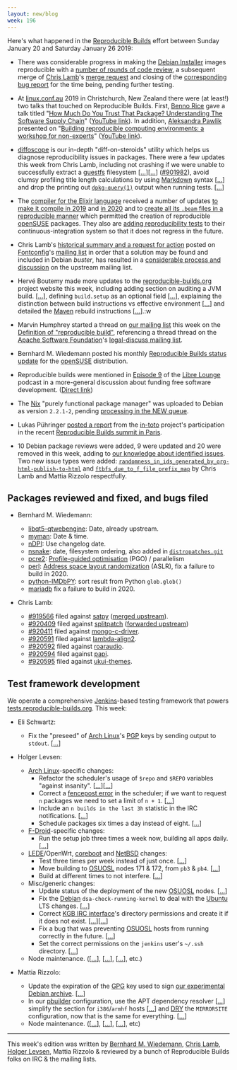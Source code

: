 ```yaml
---
layout: new/blog
week: 196
---
```


Here's what happened in the [Reproducible Builds](https://reproducible-builds.org) effort between Sunday January 20 and Saturday January 26 2019:

* There was considerable progress in making the [Debian Installer](https://www.debian.org/devel/debian-installer/) images reproducible with a [number of rounds of code review](https://alioth-lists.debian.net/pipermail/reproducible-builds/Week-of-Mon-20190114/011054.html), a subsequent merge of [Chris Lamb](https://chris-lamb.co.uk/)'s [merge request](https://salsa.debian.org/installer-team/debian-installer/merge_requests/3) and closing of the [corresponding bug report](https://bugs.debian.org/900918#29) for the time being, pending further testing.

* At [linux.conf.au](https://linux.conf.au/) 2019 in Christchurch, New Zealand there were (at least!) two talks that touched on Reproducible Builds. First, [Benno Rice](https://twitter.com/jeamland) gave a talk titled "[How Much Do You Trust That Package? Understanding The Software Supply Chain](https://2019.linux.conf.au/schedule/presentation/237/)" ([YouTube link](https://www.youtube.com/watch?v=fnELtqE6mMM)). In addition, [Aleksandra Pawlik](https://github.com/apawlik) presented on "[Building reproducible computing environments: a workshop for non-experts](https://2019.linux.conf.au/schedule/presentation/185/)" ([YouTube link](https://www.youtube.com/watch?v=B2xzQFQ2hg0)).

* [diffoscope](https://diffoscope.org/) is our in-depth "diff-on-steroids" utility which helps us diagnose reproducibility issues in packages. There were a few updates this week from Chris Lamb, including not crashing if we were unable to successfully extract a [guestfs](http://libguestfs.org/) filesystem [[...](https://salsa.debian.org/reproducible-builds/diffoscope/commit/dda7713)][[...](https://salsa.debian.org/reproducible-builds/diffoscope/commit/6b8e47d)] ([#901982](https://bugs.debian.org/901982)), avoid clumsy profiling title length calculations by using [Markdown](https://en.wikipedia.org/wiki/Markdown) syntax [[...](https://salsa.debian.org/reproducible-builds/diffoscope/commit/ef2aa62)] and drop the printing out [`dpkg-query(1)`](https://linux.die.net/man/1/dpkg-query) output when running tests. [[...](https://salsa.debian.org/reproducible-builds/diffoscope/commit/d98c4b0)]

* The [compiler for the Elixir language](https://github.com/elixir-lang/elixir) received a number of updates [to make it compile in 2019](https://github.com/elixir-lang/elixir/issues/8702) and [in 2020](https://github.com/elixir-lang/elixir/pull/8688) and to [create all its `.beam` files in a reproducible manner](https://github.com/elixir-lang/elixir/issues/8689) which permitted the creation of reproducible [openSUSE](https://www.opensuse.org/) packages. They also are [adding reproducibility tests](https://github.com/elixir-lang/elixir/pull/8701) to their continuous-integration system so that it does not regress in the future.

* Chris Lamb's [historical summary and a request for action](https://lists.freedesktop.org/archives/fontconfig/2019-January/006420.html) posted on [Fontconfig](https://www.freedesktop.org/wiki/Software/fontconfig/)'s [mailing list](https://lists.freedesktop.org/archives/fontconfig/) in order that a solution may be found and included in Debian *buster*, has resulted in a [considerable process and discussion](https://lists.freedesktop.org/archives/fontconfig/2019-January/006464.html) on the upstream mailing list.

* Hervé Boutemy made more updates to the [reproducible-builds.org](https://reproducible-builds.org) project website this week, including adding section on auditing a JVM build. [[...](https://salsa.debian.org/reproducible-builds/reproducible-website/commit/c7191b9)], defining `build.setup` as an optional field [[...](https://salsa.debian.org/reproducible-builds/reproducible-website/commit/6c01120)], explaining the distinction between build instructions vs effective environment [[...](https://salsa.debian.org/reproducible-builds/reproducible-website/commit/ba2f561)] and detailed the [Maven](https://maven.apache.org/) rebuild instructions [[...](https://salsa.debian.org/reproducible-builds/reproducible-website/commit/e587f04)].:w

* Marvin Humphrey started a thread on [our mailing list](https://lists.reproducible-builds.org/pipermail/rb-general/) this week on the [Definition of "reproducible build"](https://lists.reproducible-builds.org/pipermail/rb-general/2019-January/001426.html), referencing a thread thread on the [Apache Software Foundation](https://apache.org)'s [legal-discuss mailing list](https://lists.reproducible-builds.org/pipermail/rb-general/2019-January/001428.html).

* Bernhard M. Wiedemann posted his monthly [Reproducible Builds status update](https://lists.opensuse.org/opensuse-factory/2019-01/msg00393.html) for the [openSUSE](https://opensuse.org/) distribution.

* Reproducible builds were mentioned in [Episode 9](https://librelounge.org/episodes/episode-9-funding-free-software-development-pt2.html) of the [Libre Lounge](https://librelounge.org/) podcast in a more-general discussion about funding free software development. ([Direct link](https://pca.st/1MUC#t=23m00s))

* The [Nix](https://nixos.org/nix) "purely functional package manager" was uploaded to Debian as version `2.2.1-2`, pending [processing in the NEW queue](https://ftp-master.debian.org/new/nix_2.2.1-2.html).

* Lukas Pühringer [posted a report](https://ssl.engineering.nyu.edu/blog/2019-01-18-in-toto-paris) from the [in-toto](https://in-toto.github.io/) project's participation in the recent [Reproducible Builds summit in Paris](https://reproducible-builds.org/events/paris2018/).

* 10 Debian package reviews were added, 9 were updated and 20 were removed in this week, adding to [our knowledge about identified issues](https://tests.reproducible-builds.org/debian/index_issues.html). Two new issue types were added: [`randomness_in_ids_generated_by_org-html-publish-to-html`](https://salsa.debian.org/reproducible-builds/reproducible-notes/commit/0baeb163) and [`ftbfs_due_to_f_file_prefix_map`](https://salsa.debian.org/reproducible-builds/reproducible-notes/commit/a868eb81) by Chris Lamb and Mattia Rizzolo respectfully.

## Packages reviewed and fixed, and bugs filed

* Bernhard M. Wiedemann:
    * [libqt5-qtwebengine](https://build.opensuse.org/request/show/667729): Date, already upstream.
    * [myman](https://build.opensuse.org/request/show/668574): Date & time.
    * [nDPI](https://github.com/ntop/nDPI/pull/662): Use changelog date.
    * [nsnake](https://build.opensuse.org/request/show/668628): date, filesystem ordering, also added in [`distropatches.git`](https://github.com/distropatches/nSnake)
    * [pcre2](https://build.opensuse.org/request/show/668144): [Profile-guided optimisation](https://en.wikipedia.org/wiki/Profile-guided_optimization) (PGO) / parallelism
    * [perl](https://build.opensuse.org/request/show/668211): [Address space layout randomization](https://en.wikipedia.org/wiki/Address_space_layout_randomization) (ASLR), fix a failure to build in 2020.
    * [python-IMDbPY](https://github.com/alberanid/imdbpy/pull/202): sort result from Python `glob.glob()`
    * [mariadb](https://github.com/MariaDB/server/pull/1141) fix a failure to build in 2020.

* Chris Lamb:
    * [#919566](https://bugs.debian.org/919566) filed against [satpy](https://tracker.debian.org/pkg/satpy) ([merged upstream](https://github.com/pytroll/satpy/pull/579#issuecomment-455991066)).
    * [#920409](https://bugs.debian.org/920409) filed against [splitpatch](https://tracker.debian.org/pkg/splitpatch) ([forwarded upstream](https://github.com/benjsc/splitpatch/pull/10))
    * [#920411](https://bugs.debian.org/920411) filed against [mongo-c-driver](https://tracker.debian.org/pkg/mongo-c-driver).
    * [#920591](https://bugs.debian.org/920591) filed against [lambda-align2](https://tracker.debian.org/pkg/lambda-align2).
    * [#920592](https://bugs.debian.org/920592) filed against [roaraudio](https://tracker.debian.org/pkg/roaraudio).
    * [#920594](https://bugs.debian.org/920594) filed against [papi](https://tracker.debian.org/pkg/papi).
    * [#920595](https://bugs.debian.org/920595) filed against [ukui-themes](https://tracker.debian.org/pkg/ukui-themes).

## Test framework development

We operate a comprehensive [Jenkins](https://jenkins.io/)-based testing framework that powers [tests.reproducible-builds.org](https://tests.reproducible-builds.org). This week:

* Eli Schwartz:
    * Fix the "preseed" of [Arch Linux](https://www.archlinux.org/)'s [PGP](https://www.gnupg.org/) keys by sending output to `stdout`. [[...](https://salsa.debian.org/qa/jenkins.debian.net/commit/da198a0d)]

* Holger Levsen:
    * [Arch Linux](https://www.archlinux.org/)-specific changes:
        * Refactor the scheduler's usage of `$repo` and `$REPO` variables "against insanity". [[...](https://salsa.debian.org/qa/jenkins.debian.net/commit/fa434bad)][[...](https://salsa.debian.org/qa/jenkins.debian.net/commit/26e9cf88)]
        * Correct a [fencepost error](https://en.wikipedia.org/wiki/Off-by-one_error#Fencepost_error) in the scheduler; if we want to request `n` packages we need to set a limit of `n + 1`. [[...](https://salsa.debian.org/qa/jenkins.debian.net/commit/6ad77ebf)]
        * Include an `n builds in the last 3h` statistic in the IRC notifications. [[...](https://salsa.debian.org/qa/jenkins.debian.net/commit/ca89fba0)]
        * Schedule packages six times a day instead of eight. [[...](https://salsa.debian.org/qa/jenkins.debian.net/commit/c5002281)]
    * [F-Droid](https://f-droid.org/)-specific changes:
        * Run the setup job three times a week now, building all apps daily. [[...](https://salsa.debian.org/qa/jenkins.debian.net/commit/44e71a2d)]
    * [LEDE](https://en.wikipedia.org/wiki/LEDE)/OpenWrt, [coreboot](https://www.coreboot.org/) and [NetBSD](https://www.netbsd.org/) changes:
        * Test three times per week instead of just once. [[...](https://salsa.debian.org/qa/jenkins.debian.net/commit/93fa99fa)]
        * Move building to [OSUOSL](https://osuosl.org/) nodes 171 & 172, from `pb3` & `pb4`. [[...](https://salsa.debian.org/qa/jenkins.debian.net/commit/2ddfd5b9)]
        * Build at different times to not interfere. [[...](https://salsa.debian.org/qa/jenkins.debian.net/commit/f6fdcca8)]
    * Misc/generic changes:
        * Update status of the deployment of the new [OSUOSL](https://osuosl.org/) nodes. [[...](https://salsa.debian.org/qa/jenkins.debian.net/commit/4f7f5029)]
        * Fix the [Debian](https://www.debian.org/) `dsa-check-running-kernel` to deal with the [Ubuntu](https://www.ubuntu.com/) LTS changes. [[...](https://salsa.debian.org/qa/jenkins.debian.net/commit/eb9c7401)]
        * Correct [KGB IRC interface](https://salsa.debian.org/kgb-team/kgb/wikis/Home)'s directory permissions and create it if it does not exist. [[...](https://salsa.debian.org/qa/jenkins.debian.net/commit/88f1965f)][[...](https://salsa.debian.org/qa/jenkins.debian.net/commit/6b93ad9a)]
        * Fix a bug that was preventing [OSUOSL](https://osuosl.org/) hosts from running correctly in the future. [[...](https://salsa.debian.org/qa/jenkins.debian.net/commit/ee369979)]
        * Set the correct permissions on the `jenkins` user's `~/.ssh` directory. [[...](https://salsa.debian.org/qa/jenkins.debian.net/commit/7d4e095a)]
    * Node maintenance. ([[...](https://salsa.debian.org/qa/jenkins.debian.net/commit/1eb162c4)], [[...](https://salsa.debian.org/qa/jenkins.debian.net/commit/46db251b)], [[...](https://salsa.debian.org/qa/jenkins.debian.net/commit/95d6582e)], etc.)

* Mattia Rizzolo:
    * Update the expiration of the [GPG](https://www.gnupg.org/) key used to sign [our experimental Debian archive](https://wiki.debian.org/ReproducibleBuilds/ExperimentalToolchain). [[...](https://salsa.debian.org/qa/jenkins.debian.net/commit/f2d42e18)]
    * In our [pbuilder](https://wiki.debian.org/PbuilderTricks) configuration, use the APT dependency resolver [[...](https://salsa.debian.org/qa/jenkins.debian.net/commit/cf6c8577)] simplify the section for `i386`/`armhf` hosts [[...](https://salsa.debian.org/qa/jenkins.debian.net/commit/0b7d2b9f)] and [DRY](https://en.wikipedia.org/wiki/Don%27t_repeat_yourself) the `MIRRORSITE` configuration, now that is the same for everything. [[...](https://salsa.debian.org/qa/jenkins.debian.net/commit/d86fdb4d)]
    * Node maintenance. ([[...](https://salsa.debian.org/qa/jenkins.debian.net/commit/07021252)], [[...](https://salsa.debian.org/qa/jenkins.debian.net/commit/42cb05a4)], [[...](https://salsa.debian.org/qa/jenkins.debian.net/commit/a8fe9887)], etc)

---

This week's edition was written by [Bernhard M. Wiedemann](https://lizards.opensuse.org/author/bmwiedemann/), [Chris Lamb](https://chris-lamb.co.uk/), [Holger Levsen](http://layer-acht.org/thinking/), Mattia Rizzolo & reviewed by a bunch of Reproducible Builds folks on IRC & the mailing lists.
